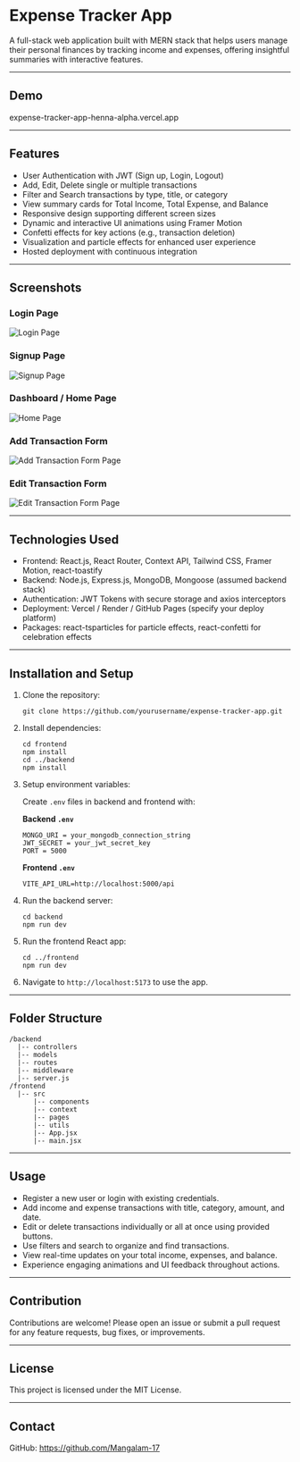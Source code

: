 # Expense Tracker App

A full-stack web application built with MERN stack that helps users manage their personal finances by tracking income and expenses, offering insightful summaries with interactive features.

***

## Demo
expense-tracker-app-henna-alpha.vercel.app

***

## Features

- User Authentication with JWT (Sign up, Login, Logout)
- Add, Edit, Delete single or multiple transactions
- Filter and Search transactions by type, title, or category
- View summary cards for Total Income, Total Expense, and Balance
- Responsive design supporting different screen sizes
- Dynamic and interactive UI animations using Framer Motion
- Confetti effects for key actions (e.g., transaction deletion)
- Visualization and particle effects for enhanced user experience
- Hosted deployment with continuous integration

***

## Screenshots

### Login Page  
![Login Page]()


### Signup Page  
![Signup Page]()


### Dashboard / Home Page  
![Home Page]()


### Add Transaction Form  
![Add Transaction Form Page]()


### Edit Transaction Form  
![Edit Transaction Form Page]()


***

## Technologies Used

- Frontend: React.js, React Router, Context API, Tailwind CSS, Framer Motion, react-toastify
- Backend: Node.js, Express.js, MongoDB, Mongoose (assumed backend stack)
- Authentication: JWT Tokens with secure storage and axios interceptors
- Deployment: Vercel / Render / GitHub Pages (specify your deploy platform)
- Packages: react-tsparticles for particle effects, react-confetti for celebration effects

***

## Installation and Setup

1. Clone the repository:
   ```
   git clone https://github.com/yourusername/expense-tracker-app.git
   ```

2. Install dependencies:
   ```
   cd frontend
   npm install
   cd ../backend
   npm install
   ```

3. Setup environment variables:

   Create `.env` files in backend and frontend with:

   **Backend `.env`**
   ```
   MONGO_URI = your_mongodb_connection_string
   JWT_SECRET = your_jwt_secret_key
   PORT = 5000
   ```

   **Frontend `.env`**
   ```
   VITE_API_URL=http://localhost:5000/api
   ```

4. Run the backend server:
   ```
   cd backend
   npm run dev
   ```

5. Run the frontend React app:
   ```
   cd ../frontend
   npm run dev
   ```

6. Navigate to `http://localhost:5173` to use the app.

***

## Folder Structure

```
/backend
  |-- controllers
  |-- models
  |-- routes
  |-- middleware
  |-- server.js
/frontend
  |-- src
      |-- components
      |-- context
      |-- pages
      |-- utils
      |-- App.jsx
      |-- main.jsx
```

***

## Usage

- Register a new user or login with existing credentials.
- Add income and expense transactions with title, category, amount, and date.
- Edit or delete transactions individually or all at once using provided buttons.
- Use filters and search to organize and find transactions.
- View real-time updates on your total income, expenses, and balance.
- Experience engaging animations and UI feedback throughout actions.

***

## Contribution
Contributions are welcome! Please open an issue or submit a pull request for any feature requests, bug fixes, or improvements.

***

## License

This project is licensed under the MIT License.

***

## Contact
GitHub: https://github.com/Mangalam-17